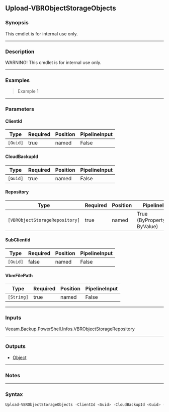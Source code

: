 Upload-VBRObjectStorageObjects
------------------------------

### Synopsis
This cmdlet is for internal use only.

---

### Description

WARNING! This cmdlet is for internal use only.

---

### Examples
> Example 1

---

### Parameters
#### **ClientId**

|Type    |Required|Position|PipelineInput|
|--------|--------|--------|-------------|
|`[Guid]`|true    |named   |False        |

#### **CloudBackupId**

|Type    |Required|Position|PipelineInput|
|--------|--------|--------|-------------|
|`[Guid]`|true    |named   |False        |

#### **Repository**

|Type                          |Required|Position|PipelineInput                 |
|------------------------------|--------|--------|------------------------------|
|`[VBRObjectStorageRepository]`|true    |named   |True (ByPropertyName, ByValue)|

#### **SubClientId**

|Type    |Required|Position|PipelineInput|
|--------|--------|--------|-------------|
|`[Guid]`|false   |named   |False        |

#### **VbmFilePath**

|Type      |Required|Position|PipelineInput|
|----------|--------|--------|-------------|
|`[String]`|true    |named   |False        |

---

### Inputs
Veeam.Backup.PowerShell.Infos.VBRObjectStorageRepository

---

### Outputs
* [Object](https://learn.microsoft.com/en-us/dotnet/api/System.Object)

---

### Notes

---

### Syntax
```PowerShell
Upload-VBRObjectStorageObjects -ClientId <Guid> -CloudBackupId <Guid> -Repository <VBRObjectStorageRepository> [-SubClientId <Guid>] -VbmFilePath <String> [<CommonParameters>]
```
